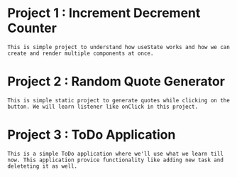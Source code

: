 # Project 1 : Increment Decrement Counter
```
This is simple project to understand how useState works and how we can create and render multiple components at once.
``` 

# Project 2 : Random Quote Generator
```
This is simple static project to generate quotes while clicking on the button. We will learn listener like onClick in this project.
```

# Project 3 : ToDo Application
```
This is a simple ToDo application where we'll use what we learn till now. This application provice functionality like adding new task and deleteting it as well.
``` 